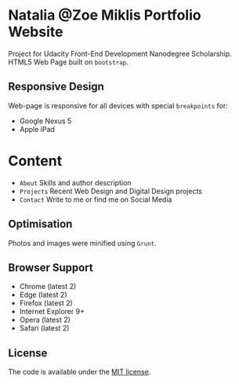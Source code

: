 # Natalia @Zoe Miklis Portfolio Website
Project for Udacity Front-End Development Nanodegree Scholarship. 
HTML5 Web Page built on `bootstrap`.

## Responsive Design
Web-page is responsive for all devices with special `breakpoints` for:
- Google Nexus 5
- Apple iPad

# Content
- `About` Skills and author description
- `Projects` Recent Web Design and Digital Design projects
- `Contact` Write to me or find me on Social Media

## Optimisation

Photos and images were minified using `Grunt`.

## Browser Support
- Chrome (latest 2)
- Edge (latest 2)
- Firefox (latest 2)
- Internet Explorer 9+
- Opera (latest 2)
- Safari (latest 2)

## License
The code is available under the [MIT license](/LICENSE.txt).








